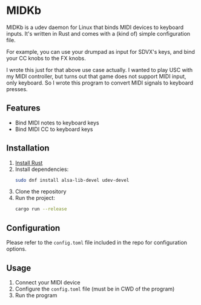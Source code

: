 # MIDKb

MIDKb is a udev daemon for Linux that binds MIDI devices to keyboard inputs. It's written in Rust and comes with a (kind of) simple configuration file.

For example, you can use your drumpad as input for SDVX's keys, and bind your CC knobs to the FX knobs.

I wrote this just for that above use case actually. I wanted to play USC with my MIDI controller, but turns out that game does not support MIDI input, only keyboard. So I wrote this program to convert MIDI signals to keyboard presses.

## Features
- Bind MIDI notes to keyboard keys
- Bind MIDI CC to keyboard keys

## Installation

1. [Install Rust](https://rustup.rs/)
2. Install dependencies:
   ```sh
   sudo dnf install alsa-lib-devel udev-devel
   ```
3. Clone the repository
4. Run the project:
   ```sh
   cargo run --release
   ```

## Configuration
Please refer to the `config.toml` file included in the repo for configuration options.

## Usage

1. Connect your MIDI device
2. Configure the `config.toml` file (must be in CWD of the program)
3. Run the program
